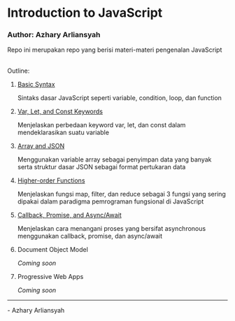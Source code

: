 # Introduction to JavaScript
### Author: Azhary Arliansyah

Repo ini merupakan repo yang berisi materi-materi pengenalan JavaScript<br><br>

Outline:
<ol>
  <li>
    <a href="https://azhry.github.io/JS-Workshop/1_basic_syntax">Basic Syntax</a>
    <p>Sintaks dasar JavaScript seperti variable, condition, loop, dan function</p>
  </li>
  <li>
    <a href="https://azhry.github.io/JS-Workshop/2_var_let_and_const_keywords">Var, Let, and Const Keywords</a>
    <p>Menjelaskan perbedaan keyword var, let, dan const dalam mendeklarasikan suatu variable</p>
  </li>
  <li>
    <a href="https://azhry.github.io/JS-Workshop/3_array_and_json">Array and JSON</a>
    <p>Menggunakan variable array sebagai penyimpan data yang banyak serta struktur dasar JSON sebagai format pertukaran data</p>
  </li>
  <li>
    <a href="https://azhry.github.io/JS-Workshop/4_higher_order_functions">Higher-order Functions</a>
    <p>Menjelaskan fungsi map, filter, dan reduce sebagai 3 fungsi yang sering dipakai dalam paradigma pemrograman fungsional di JavaScript</p>
  </li>
  <li>
    <a href="https://azhry.github.io/JS-Workshop/5_callback_promise_and_async_await">Callback, Promise, and Async/Await</a>
    <p>Menjelaskan cara menangani proses yang bersifat asynchronous menggunakan callback, promise, dan async/await</p>
  </li>
  
  <li>
    <p>Document Object Model</p>
    <p><i>Coming soon</i></p>
  </li>
  
  <li>
    <p>Progressive Web Apps</p>
    <p><i>Coming soon</i></p>
  </li>
</ol>

<hr>
<p>- Azhary Arliansyah</p>
